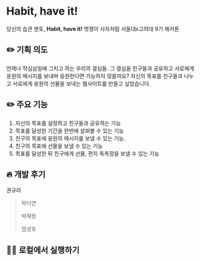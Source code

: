 # Habit, have it!

당신의 습관 멘토, **Habit, have it!**
멋쟁이 사자처럼 서울대x고려대 9기 해커톤

## ✏️ 기획 의도

언제나 작심삼일에 그치고 하는 우리의 결심들. 그 결심을 친구들과 공유하고 서로에게 응원의 메시지를 보내며 응원한다면 가능하지 않을까요? 자신의 목표를 친구들과 나누고 서로에게 응원의 선물을 보내는 웹사이트를 만들고 싶었습니다.

## ✏️ 주요 기능

1. 자신의 목표를 설정하고 친구들과 공유하는 기능
2. 목표를 달성한 기간을 한번에 살펴볼 수 있는 기능
3. 친구의 목표에 응원의 메시지를 보낼 수 있는 기능.
4. 친구의 목표에 선물을 보낼 수 있는 기능
5. 목표를 달성한 뒤 친구에게 선물, 편지 독촉장을 보낼 수 있는 기능

## 🔥 개발 후기

권규리

> 박다연
>
> 박채원
>
> 엄성호

## 🙆‍♀️ 로컬에서 실행하기

